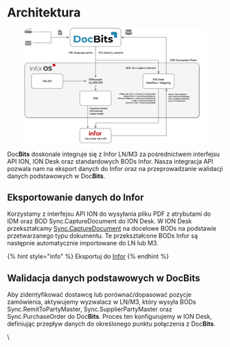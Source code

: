 # Architektura

<figure><img src=".gitbook/assets/DocBits_D_Doc2-Infor-1.png" alt=""><figcaption></figcaption></figure>

Doc**Bits** doskonale integruje się z Infor LN/M3 za pośrednictwem interfejsu API ION, ION Desk oraz standardowych BODs Infor. Nasza integracja API pozwala nam na eksport danych do Infor oraz na przeprowadzanie walidacji danych podstawowych w Doc**Bits**.

## Eksportowanie danych do Infor

Korzystamy z interfejsu API ION do wysyłania pliku PDF z atrybutami do IDM oraz BOD Sync.CaptureDocument do ION Desk. W ION Desk przekształcamy [Sync.CaptureDocument](admin-section/setup/exporting-in-docbits/) na docelowe BODs na podstawie przetwarzanego typu dokumentu. Te przekształcone BODs Infor są następnie automatycznie importowane do LN lub M3.

{% hint style="info" %}
Eksportuj do [Infor](admin-section/setup/exporting-in-docbits/exporting-to-infor/)&#x20;
{% endhint %}

## Walidacja danych podstawowych w DocBits

Aby zidentyfikować dostawcę lub porównać/dopasować pozycje zamówienia, aktywujemy wyzwalacz w LN/M3, który wysyła BODs Sync.RemitToPartyMaster, Sync.SupplierPartyMaster oraz Sync.PurchaseOrder do Doc**Bits**. Proces ten konfigurujemy w ION Desk, definiując przepływ danych do określonego punktu połączenia z Doc**Bits**.

\
